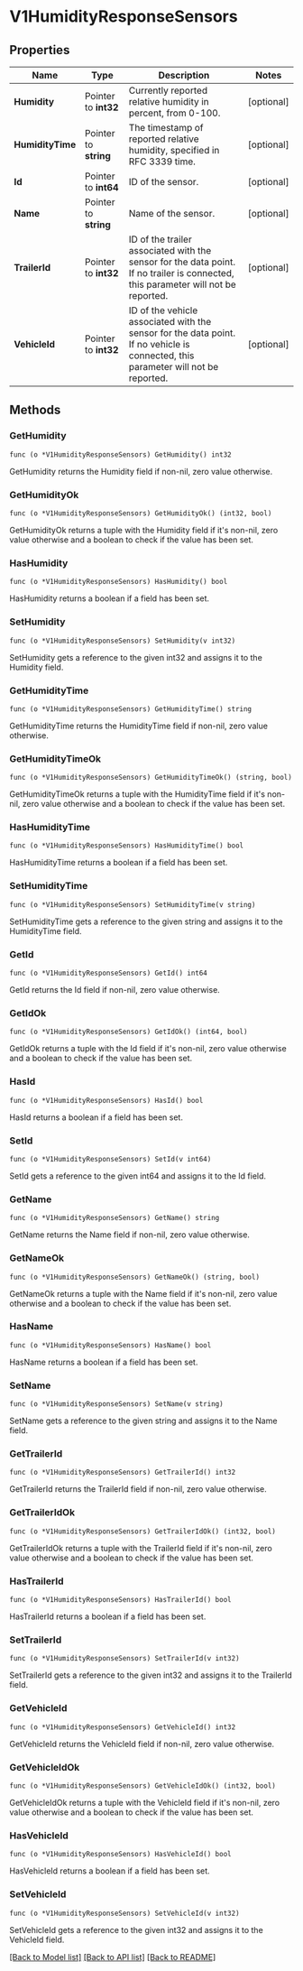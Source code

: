 # V1HumidityResponseSensors

## Properties

Name | Type | Description | Notes
------------ | ------------- | ------------- | -------------
**Humidity** | Pointer to **int32** | Currently reported relative humidity in percent, from 0-100. | [optional] 
**HumidityTime** | Pointer to **string** | The timestamp of reported relative humidity, specified in RFC 3339 time. | [optional] 
**Id** | Pointer to **int64** | ID of the sensor. | [optional] 
**Name** | Pointer to **string** | Name of the sensor. | [optional] 
**TrailerId** | Pointer to **int32** | ID of the trailer associated with the sensor for the data point. If no trailer is connected, this parameter will not be reported. | [optional] 
**VehicleId** | Pointer to **int32** | ID of the vehicle associated with the sensor for the data point. If no vehicle is connected, this parameter will not be reported. | [optional] 

## Methods

### GetHumidity

`func (o *V1HumidityResponseSensors) GetHumidity() int32`

GetHumidity returns the Humidity field if non-nil, zero value otherwise.

### GetHumidityOk

`func (o *V1HumidityResponseSensors) GetHumidityOk() (int32, bool)`

GetHumidityOk returns a tuple with the Humidity field if it's non-nil, zero value otherwise
and a boolean to check if the value has been set.

### HasHumidity

`func (o *V1HumidityResponseSensors) HasHumidity() bool`

HasHumidity returns a boolean if a field has been set.

### SetHumidity

`func (o *V1HumidityResponseSensors) SetHumidity(v int32)`

SetHumidity gets a reference to the given int32 and assigns it to the Humidity field.

### GetHumidityTime

`func (o *V1HumidityResponseSensors) GetHumidityTime() string`

GetHumidityTime returns the HumidityTime field if non-nil, zero value otherwise.

### GetHumidityTimeOk

`func (o *V1HumidityResponseSensors) GetHumidityTimeOk() (string, bool)`

GetHumidityTimeOk returns a tuple with the HumidityTime field if it's non-nil, zero value otherwise
and a boolean to check if the value has been set.

### HasHumidityTime

`func (o *V1HumidityResponseSensors) HasHumidityTime() bool`

HasHumidityTime returns a boolean if a field has been set.

### SetHumidityTime

`func (o *V1HumidityResponseSensors) SetHumidityTime(v string)`

SetHumidityTime gets a reference to the given string and assigns it to the HumidityTime field.

### GetId

`func (o *V1HumidityResponseSensors) GetId() int64`

GetId returns the Id field if non-nil, zero value otherwise.

### GetIdOk

`func (o *V1HumidityResponseSensors) GetIdOk() (int64, bool)`

GetIdOk returns a tuple with the Id field if it's non-nil, zero value otherwise
and a boolean to check if the value has been set.

### HasId

`func (o *V1HumidityResponseSensors) HasId() bool`

HasId returns a boolean if a field has been set.

### SetId

`func (o *V1HumidityResponseSensors) SetId(v int64)`

SetId gets a reference to the given int64 and assigns it to the Id field.

### GetName

`func (o *V1HumidityResponseSensors) GetName() string`

GetName returns the Name field if non-nil, zero value otherwise.

### GetNameOk

`func (o *V1HumidityResponseSensors) GetNameOk() (string, bool)`

GetNameOk returns a tuple with the Name field if it's non-nil, zero value otherwise
and a boolean to check if the value has been set.

### HasName

`func (o *V1HumidityResponseSensors) HasName() bool`

HasName returns a boolean if a field has been set.

### SetName

`func (o *V1HumidityResponseSensors) SetName(v string)`

SetName gets a reference to the given string and assigns it to the Name field.

### GetTrailerId

`func (o *V1HumidityResponseSensors) GetTrailerId() int32`

GetTrailerId returns the TrailerId field if non-nil, zero value otherwise.

### GetTrailerIdOk

`func (o *V1HumidityResponseSensors) GetTrailerIdOk() (int32, bool)`

GetTrailerIdOk returns a tuple with the TrailerId field if it's non-nil, zero value otherwise
and a boolean to check if the value has been set.

### HasTrailerId

`func (o *V1HumidityResponseSensors) HasTrailerId() bool`

HasTrailerId returns a boolean if a field has been set.

### SetTrailerId

`func (o *V1HumidityResponseSensors) SetTrailerId(v int32)`

SetTrailerId gets a reference to the given int32 and assigns it to the TrailerId field.

### GetVehicleId

`func (o *V1HumidityResponseSensors) GetVehicleId() int32`

GetVehicleId returns the VehicleId field if non-nil, zero value otherwise.

### GetVehicleIdOk

`func (o *V1HumidityResponseSensors) GetVehicleIdOk() (int32, bool)`

GetVehicleIdOk returns a tuple with the VehicleId field if it's non-nil, zero value otherwise
and a boolean to check if the value has been set.

### HasVehicleId

`func (o *V1HumidityResponseSensors) HasVehicleId() bool`

HasVehicleId returns a boolean if a field has been set.

### SetVehicleId

`func (o *V1HumidityResponseSensors) SetVehicleId(v int32)`

SetVehicleId gets a reference to the given int32 and assigns it to the VehicleId field.


[[Back to Model list]](../README.md#documentation-for-models) [[Back to API list]](../README.md#documentation-for-api-endpoints) [[Back to README]](../README.md)


